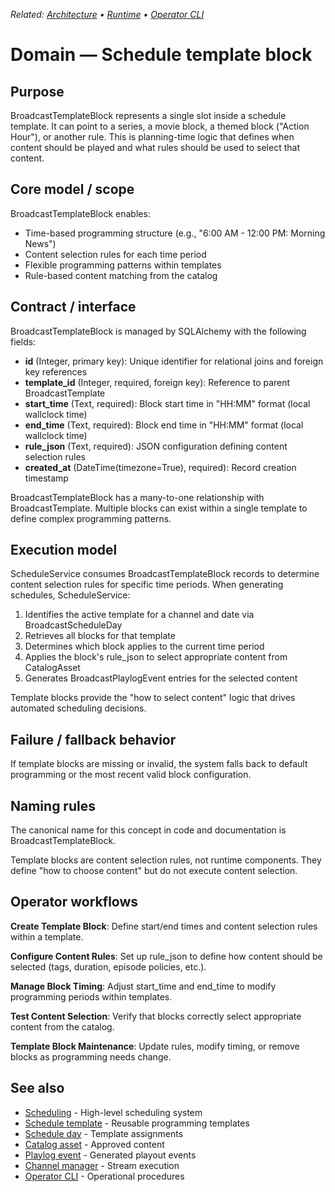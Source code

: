_Related: [Architecture](../architecture/ArchitectureOverview.md) • [Runtime](../runtime/ChannelManager.md) • [Operator CLI](../operator/CLI.md)_

# Domain — Schedule template block

## Purpose

BroadcastTemplateBlock represents a single slot inside a schedule template. It can point to a series, a movie block, a themed block ("Action Hour"), or another rule. This is planning-time logic that defines when content should be played and what rules should be used to select that content.

## Core model / scope

BroadcastTemplateBlock enables:

- Time-based programming structure (e.g., "6:00 AM - 12:00 PM: Morning News")
- Content selection rules for each time period
- Flexible programming patterns within templates
- Rule-based content matching from the catalog

## Contract / interface

BroadcastTemplateBlock is managed by SQLAlchemy with the following fields:

- **id** (Integer, primary key): Unique identifier for relational joins and foreign key references
- **template_id** (Integer, required, foreign key): Reference to parent BroadcastTemplate
- **start_time** (Text, required): Block start time in "HH:MM" format (local wallclock time)
- **end_time** (Text, required): Block end time in "HH:MM" format (local wallclock time)
- **rule_json** (Text, required): JSON configuration defining content selection rules
- **created_at** (DateTime(timezone=True), required): Record creation timestamp

BroadcastTemplateBlock has a many-to-one relationship with BroadcastTemplate. Multiple blocks can exist within a single template to define complex programming patterns.

## Execution model

ScheduleService consumes BroadcastTemplateBlock records to determine content selection rules for specific time periods. When generating schedules, ScheduleService:

1. Identifies the active template for a channel and date via BroadcastScheduleDay
2. Retrieves all blocks for that template
3. Determines which block applies to the current time period
4. Applies the block's rule_json to select appropriate content from CatalogAsset
5. Generates BroadcastPlaylogEvent entries for the selected content

Template blocks provide the "how to select content" logic that drives automated scheduling decisions.

## Failure / fallback behavior

If template blocks are missing or invalid, the system falls back to default programming or the most recent valid block configuration.

## Naming rules

The canonical name for this concept in code and documentation is BroadcastTemplateBlock.

Template blocks are content selection rules, not runtime components. They define "how to choose content" but do not execute content selection.

## Operator workflows

**Create Template Block**: Define start/end times and content selection rules within a template.

**Configure Content Rules**: Set up rule_json to define how content should be selected (tags, duration, episode policies, etc.).

**Manage Block Timing**: Adjust start_time and end_time to modify programming periods within templates.

**Test Content Selection**: Verify that blocks correctly select appropriate content from the catalog.

**Template Block Maintenance**: Update rules, modify timing, or remove blocks as programming needs change.

## See also

- [Scheduling](Scheduling.md) - High-level scheduling system
- [Schedule template](ScheduleTemplate.md) - Reusable programming templates
- [Schedule day](ScheduleDay.md) - Template assignments
- [Catalog asset](CatalogAsset.md) - Approved content
- [Playlog event](PlaylogEvent.md) - Generated playout events
- [Channel manager](../runtime/ChannelManager.md) - Stream execution
- [Operator CLI](../operator/CLI.md) - Operational procedures
